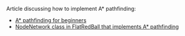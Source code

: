 Article discussing how to implement A\* pathfinding:

-   [A\* pathfinding for beginners](http://www.policyalmanac.org/games/aStarTutorial.htm)
-   [NodeNetwork class in FlatRedBall that implements A\* pathfinding](/frb/docs/index.php?title=FlatRedBall.AI.Pathfinding.NodeNetwork "FlatRedBall.AI.Pathfinding.NodeNetwork")
